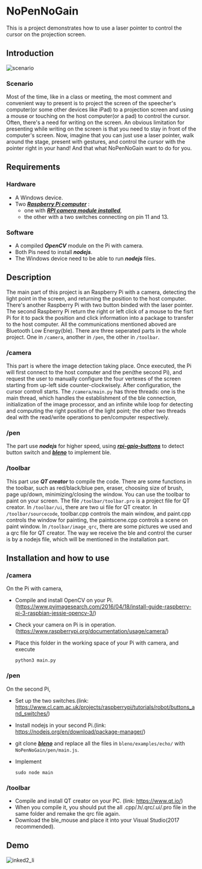 # NoPenNoGain
This is a project demonstrates how to use a laser pointer to control the cursor on the projection screen.

## Introduction
![scenario](https://user-images.githubusercontent.com/30167968/34891826-f82e2282-f811-11e7-87b4-62c12ccd8726.png)
### Scenario
Most of the time, like in a class or meeting, the most comment and convenient way to present is to project the screen of the speecher's computer(or some other devices like iPad) to a projection screen and using a mouse or touching on the host computer(or a pad) to control the cursor. Often, there's a need for writing on the screen. An obvious limitation for presenting while writing on the screen is that you need to stay in front of the computer's screen. Now, imagine that you can just use a laser pointer, walk around the stage, present with gestures, and control the cursor with the pointer right in your hand! And that what NoPenNoGain want to do for you.
## Requirements
### Hardware
* A Windows device.
* Two [***Raspberry Pi computer***](https://www.raspberrypi.org/documentation/setup/) : 
    * one with [***RPI camera module installed***](https://www.raspberrypi.org/documentation/usage/camera/),
    * the other with a two switches connecting on pin 11 and 13.
### Software
* A compiled ***OpenCV*** module on the Pi with camera.
* Both Pis need to install ***nodejs***.
* The Windows device need to be able to run ***nodejs*** files.
## Description
The main part of this project is an Raspberry Pi with a camera, detecting the light point in the screen, and returning the position to the host computer. There's another Raspberry Pi with two button binded with the laser pointer. The second Raspberry Pi return the right or left click of a mouse to the fisrt Pi for it to pack the position and click information into a package to transfer to the host computer. All the communications mentioned aboved are Bluetooth Low Energy(ble).
There are three seperated parts in the whole project. One in ```/camera```, another in ```/pen```, the other in ```/toolbar```.
### /camera
This part is where the image detection taking place. Once executed, the Pi will first connect to the host computer and the pen(the second Pi), and request the user to manually configure the four vertexes of the screen starting from up-left side counter-clockwisely. After configuration, the cursor controll starts.
The ```/camera/main.py``` has three threads: one is the main thread, which handles the establishment of the ble connection, initialization of the image processor, and an infinite while loop for detecting and computing the right position of the light point; the other two threads deal with the read/write operations to pen/computer respectively.
### /pen
The part use ***nodejs*** for higher speed, using [***rpi-gpio-buttons***](https://www.npmjs.com/package/rpi-gpio-buttons) to detect button switch and [***bleno***](https://github.com/sandeepmistry/bleno) to implement ble.
### /toolbar
This part use ***QT creator*** to compile the code. There are some functions in the toolbar, such as red/black/blue pen, eraser, choosing size of brush, page up/down, minimizing/closing the window. You can use the toolbar to paint on your screen. The file ```/toolbar/toolbar.pro``` is a project file for QT creator. In ```/toolbar/ui```, there are two ui file for QT creator. In ```/toolbar/sourcecode```, toolbar.cpp controls the main window, and paint.cpp controls the window for painting, the paintscene.cpp controls a scene on paint window.  In ```/toolbar/image_qrc```, there are some pictures we used and a qrc file for QT creator.
The way we receive the ble and control the curser is by a nodejs file, which will be mentioned in the installation part.
## Installation and how to use 
### /camera
On the Pi with camera, 
* Compile and install OpenCV on your Pi.(https://www.pyimagesearch.com/2016/04/18/install-guide-raspberry-pi-3-raspbian-jessie-opencv-3/)
* Check your camera on Pi is in operation.(https://www.raspberrypi.org/documentation/usage/camera/)
* Place this folder in the working space of your Pi with camera, and execute

      python3 main.py
      
### /pen
On the second Pi, 
* Set up the two switches.(link: https://www.cl.cam.ac.uk/projects/raspberrypi/tutorials/robot/buttons_and_switches/)
* Install nodejs in your second Pi.(link: https://nodejs.org/en/download/package-manager/)
* git clone [***bleno***](https://github.com/sandeepmistry/bleno) and replace all the files in ```bleno/examples/echo/``` with ```NoPenNoGain/pen/main.js```.
* Implement 
     
      sudo node main

### /toolbar 
* Compile and install QT creator on your PC. (link: https://www.qt.io/)
* When you compile it, you should put the all .cpp/.h/.qrc/.ui/.pro file in the same folder and remake the qrc file again. 
* Download the ble_mouse and place it into your Visual Studio(2017 recommended).
## Demo
![inked2_li](https://user-images.githubusercontent.com/30167968/34902208-a4874268-f851-11e7-933b-e55a008b5e46.jpg)
